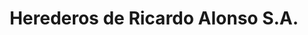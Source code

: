 ---
title: "Herederos de Ricardo Alonso S.A."
url: /madrid/herederos-de-ricardo-alonso-s-a/
shop: Elektrisch
---